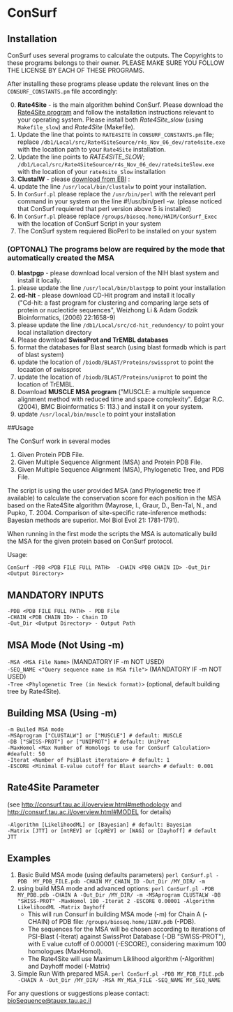 # ConSurf

## Installation

ConSurf uses several programs to calculate the outputs. The Copyrights to these programs belongs to their owner. PLEASE MAKE SURE YOU FOLLOW THE LICENSE BY EACH OF THESE PROGRAMS.

After installing these programs please update the relevant lines on the `CONSURF_CONSTANTS.pm` file accordingly:

0. **Rate4Site** - is the main algorithm behind ConSurf. Please download the [Rate4Site program](http://www.tau.ac.il/~itaymay/cp/rate4site.html) and follow the installation instructions relevant to your operating system. Please install both _Rate4Site_slow_ (using `Makefile_slow`) and _Rate4Site_ (Makefile).
  0. Update the line that points to `RATE4SITE` in `CONSURF_CONSTANTS.pm` file; replace `/db1/Local/src/Rate4SiteSource/r4s_Nov_06_dev/rate4site.exe` with the location path to your  `Rate4Site` installation.
  0. Update the line points to _RATE4SITE_SLOW_; `/db1/Local/src/Rate4SiteSource/r4s_Nov_06_dev/rate4siteSlow.exe` with the location of your `rate4site_Slow` installation
0. **ClustalW** - please [download from EBI](ftp://ftp.ebi.ac.uk/pub/software/clustalw2/) :
  0. update the line `/usr/local/bin/clustalw` to point your installation.
0. In `ConSurf.pl` please replace the `/usr/bin/perl` with the relevant perl command in your system on the line #!/usr/bin/perl -w. (please noticed that ConSurf requiered that perl version above 5 is installed)
0. In `ConSurf.pl` please replace `/groups/bioseq.home/HAIM/ConSurf_Exec` with the location of ConSurf Script in your system
0. The ConSurf system requiered BioPerl to be installed on your system

### (OPTONAL) The programs below are required by the mode that automatically created the MSA

0. **blastpgp** - please download local version of the NIH blast system and install it locally.
  0. please update the line `/usr/local/bin/blastpgp` to point your installation
0. **cd-hit** - please download CD-Hit program and install it locally  
("Cd-hit: a fast program for clustering and comparing large sets of protein or nucleotide sequences", Weizhong Li & Adam Godzik Bioinformatics, (2006) 22:1658-9)
  0. please update the line `/db1/Local/src/cd-hit_redundency/` to point your local installation directory
0. Please download **SwissProt and TrEMBL databases**
  0. format the databases for Blast search (using blast formadb which is part of blast system)
  0. update the location of `/biodb/BLAST/Proteins/swissprot` to point the locaation of swissprot
  0. update the location of `/biodb/BLAST/Proteins/uniprot` to point the location of TrEMBL.
0. Download **MUSCLE MSA program**
("MUSCLE: a multiple sequence alignment method with reduced time and space complexity". Edgar R.C. (2004), BMC Bioinformatics 5: 113.) and install it on your system.
  0. update `/usr/local/bin/muscle` to point your installation


##Usage

The ConSurf work in several modes

1. Given Protein PDB File.
2. Given Multiple Sequence Alignment (MSA) and Protein PDB File.
3. Given Multiple Sequence Alignment (MSA), Phylogenetic Tree, and PDB File.

The script is using the user provided MSA (and Phylogenetic tree if available) to calculate the conservation score for each position in the MSA based on the Rate4Site algorithm
(Mayrose, I., Graur, D., Ben-Tal, N., and Pupko, T. 2004. Comparison of site-specific rate-inference methods: Bayesian methods are superior. Mol Biol Evol 21: 1781-1791).

When running in the first mode the scripts the MSA is automatically build the MSA for the given protein based on ConSurf protocol.

Usage:

```shell
ConSurf -PDB <PDB FILE FULL PATH>  -CHAIN <PDB CHAIN ID> -Out_Dir <Output Directory>
```

## MANDATORY INPUTS

`-PDB <PDB FILE FULL PATH> - PDB File`  
`-CHAIN <PDB CHAIN ID> - Chain ID`  
`-Out_Dir <Output Directory> - Output Path`

## MSA Mode (Not Using -m)

`-MSA <MSA File Name>`	(MANDATORY IF -m NOT USED)  
`-SEQ_NAME <"Query sequence name in MSA file">`  (MANDATORY IF -m NOT USED)  
`-Tree <Phylogenetic Tree (in Newick format)>` (optional, default building tree by Rate4Site).

## Building MSA (Using -m)

```shell
-m Builed MSA mode  
-MSAprogram ["CLUSTALW"] or ["MUSCLE"] # default: MUSCLE
-DB ["SWISS-PROT"] or ["UNIPROT"] # default: UniProt
-MaxHomol <Max Number of Homologs to use for ConSurf Calculation> #deafult: 50
-Iterat <Number of PsiBlast iterataion> # default: 1
-ESCORE <Minimal E-value cutoff for Blast search> # default: 0.001
```

## Rate4Site Parameter

(see http://consurf.tau.ac.il/overview.html#methodology and http://consurf.tau.ac.il/overview.html#MODEL for details)

```shell
-Algorithm [LikelihoodML] or [Bayesian] # default: Bayesian
-Matrix [JTT] or [mtREV] or [cpREV] or [WAG] or [Dayhoff] # default JTT
```


## Examples

1. Basic Build MSA mode (using defaults parameters)
	`perl ConSurf.pl -PDB  MY_PDB_FILE.pdb -CHAIN MY_CHAIN_ID -Out_Dir /MY_DIR/ -m`
2. using build MSA mode and advanced options:
	`perl ConSurf.pl -PDB MY_PDB.pdb -CHAIN A -Out_Dir /MY_DIR/ -m -MSAprogram CLUSTALW -DB "SWISS-PROT" -MaxHomol 100 -Iterat 2 -ESCORE 0.00001 -Algorithm LikelihoodML -Matrix Dayhoff`  
	- This will run Consurf in building MSA mode (-m) for Chain A (-CHAIN) of PDB file: `/groups/bioseq.home/1ENV.pdb` (-PDB).  
	- The sequences for the MSA will be chosen according to iterations of PSI-Blast (-Iterat) against SwissProt Database (-DB "SWISS-PROT"), with E value cutoff of 0.00001 (-ESCORE), considering maximum 100 homologues (MaxHomol).  
	- The Rate4Site will use Maximum Liklihood algorithm (-Algorithm) and Dayhoff model (-Matrix)
3. Simple Run With prepared MSA.
	`perl ConSurf.pl -PDB MY_PDB_FILE.pdb -CHAIN A -Out_Dir /MY_DIR/ -MSA MY_MSA_FILE -SEQ_NAME MY_SEQ_NAME`

For any questions or suggestions please contact: bioSequence@tauex.tau.ac.il
